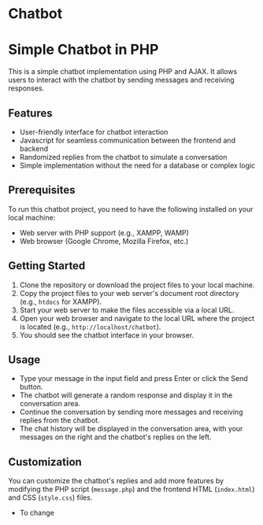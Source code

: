 # Chatbot
# Simple Chatbot in PHP

This is a simple chatbot implementation using PHP and AJAX. It allows users to interact with the chatbot by sending messages and receiving responses.

## Features

- User-friendly interface for chatbot interaction
- Javascript for seamless communication between the frontend and backend
- Randomized replies from the chatbot to simulate a conversation
- Simple implementation without the need for a database or complex logic

## Prerequisites

To run this chatbot project, you need to have the following installed on your local machine:

- Web server with PHP support (e.g., XAMPP, WAMP)
- Web browser (Google Chrome, Mozilla Firefox, etc.)

## Getting Started

1. Clone the repository or download the project files to your local machine.
2. Copy the project files to your web server's document root directory (e.g., `htdocs` for XAMPP).
3. Start your web server to make the files accessible via a local URL.
4. Open your web browser and navigate to the local URL where the project is located (e.g., `http://localhost/chatbot`).
5. You should see the chatbot interface in your browser.

## Usage

- Type your message in the input field and press Enter or click the Send button.
- The chatbot will generate a random response and display it in the conversation area.
- Continue the conversation by sending more messages and receiving replies from the chatbot.
- The chat history will be displayed in the conversation area, with your messages on the right and the chatbot's replies on the left.

## Customization

You can customize the chatbot's replies and add more features by modifying the PHP script (`message.php`) and the frontend HTML (`index.html`) and CSS (`style.css`) files.

- To change
